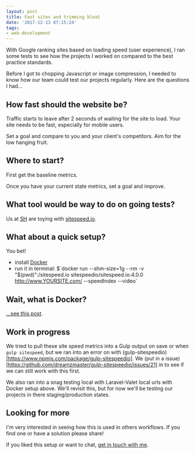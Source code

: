 ```yaml
---
layout: post
title: Fast sites and trimming bloat
date: '2017-12-13 07:15:24'
tags:
- web-development
---
```

With Google ranking sites based on loading speed (user experience), I ran some tests to see how the projects I worked on compared to the best practice standards.

Before I got to chopping Javascript or image compression, I needed to know how our team could test our projects regularly. Here are the questions I had...

## How fast should the website be?
Traffic starts to leave after 2 seconds of waiting for the site to load. Your site needs to be fast, especially for mobile users.

Set a goal and compare to you and your client's competitors. Aim for the low hanging fruit.

## Where to start?
First get the baseline metrics.

Once you have your current state metrics, set a goal and improve.

## What tool would be way to do on going tests?
Us at [SH](sodiumhalogen.com) are toying with [sitespeed.io](sitespeed.io).

## What about a quick setup?
You bet!

- install [Docker](https://docs.docker.com/engine/installation/)
- run it in terminal: $`docker run --shm-size=1g --rm -v "$(pwd)":/sitespeed.io sitespeedio/sitespeed.io:4.0.0 http://www.YOURSITE.com/ --speedIndex --video`

## Wait, what is Docker?
[...see this post](http://blog.chancesmith.org/2017/12/12/eli5-what-is-docker/).

## Work in progress
We tried to pull these site speed metrics into a Gulp output on save or when `gulp sitespeed`, but we ran into an error on with (gulp-sitespeedio)[https://www.npmjs.com/package/gulp-sitespeedio]. We (put in a issue)[https://github.com/dreamzmaster/gulp-sitespeedio/issues/21] in to see if we can still work with this first.

We also ran into a snag testing local with Laravel-Valet local urls with Docker setup above. We'll revisit this, but for now we'll be testing our projects in there staging/production states.

## Looking for more
I'm very interested in seeing how this is used in others workflows. If you find one or have a solution please share!

If you liked this setup or want to chat, [get in touch with me](https://twitter.com/Chance_Smith).